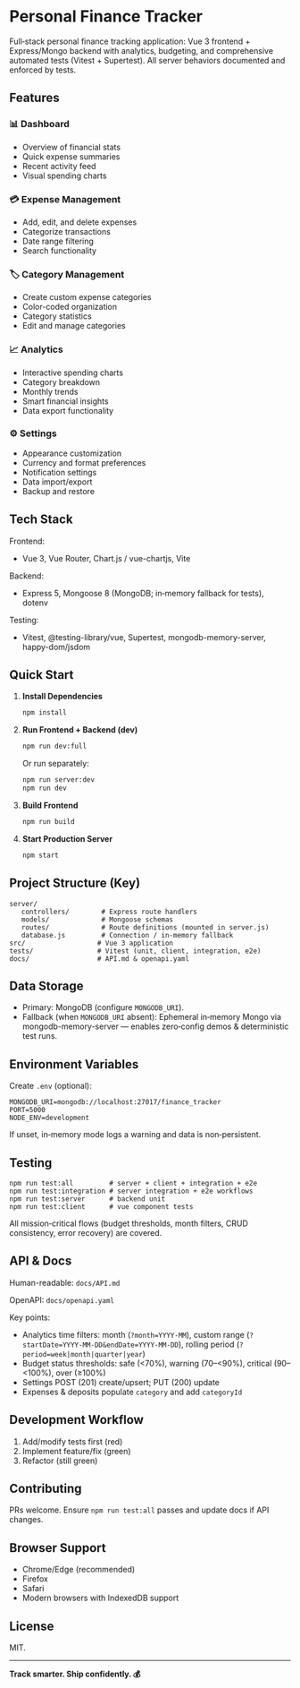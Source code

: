# Personal Finance Tracker

Full‑stack personal finance tracking application: Vue 3 frontend + Express/Mongo backend with analytics, budgeting, and comprehensive automated tests (Vitest + Supertest). All server behaviors documented and enforced by tests.

## Features

### 📊 Dashboard
- Overview of financial stats
- Quick expense summaries
- Recent activity feed
- Visual spending charts

### 💳 Expense Management
- Add, edit, and delete expenses
- Categorize transactions
- Date range filtering
- Search functionality

### 🏷️ Category Management
- Create custom expense categories
- Color-coded organization
- Category statistics
- Edit and manage categories

### 📈 Analytics
- Interactive spending charts
- Category breakdown
- Monthly trends
- Smart financial insights
- Data export functionality

### ⚙️ Settings
- Appearance customization
- Currency and format preferences
- Notification settings
- Data import/export
- Backup and restore

## Tech Stack

Frontend:
- Vue 3, Vue Router, Chart.js / vue-chartjs, Vite

Backend:
- Express 5, Mongoose 8 (MongoDB; in‑memory fallback for tests), dotenv

Testing:
- Vitest, @testing-library/vue, Supertest, mongodb-memory-server, happy-dom/jsdom

## Quick Start

1. **Install Dependencies**
   ```bash
   npm install
   ```

2. **Run Frontend + Backend (dev)**
   ```bash
   npm run dev:full
   ```
   Or run separately:
   ```bash
   npm run server:dev
   npm run dev
   ```

3. **Build Frontend**
   ```bash
   npm run build
   ```

4. **Start Production Server**
   ```bash
   npm start
   ```

## Project Structure (Key)

```
server/
   controllers/        # Express route handlers
   models/             # Mongoose schemas
   routes/             # Route definitions (mounted in server.js)
   database.js         # Connection / in-memory fallback
src/                  # Vue 3 application
tests/                # Vitest (unit, client, integration, e2e)
docs/                 # API.md & openapi.yaml
```

## Data Storage

- Primary: MongoDB (configure `MONGODB_URI`).
- Fallback (when `MONGODB_URI` absent): Ephemeral in‑memory Mongo via mongodb-memory-server — enables zero‑config demos & deterministic test runs.

## Environment Variables

Create `.env` (optional):
```
MONGODB_URI=mongodb://localhost:27017/finance_tracker
PORT=5000
NODE_ENV=development
```
If unset, in‑memory mode logs a warning and data is non‑persistent.

## Testing

```
npm run test:all         # server + client + integration + e2e
npm run test:integration # server integration + e2e workflows
npm run test:server      # backend unit
npm run test:client      # vue component tests
```

All mission‑critical flows (budget thresholds, month filters, CRUD consistency, error recovery) are covered.

## API & Docs

Human-readable: `docs/API.md`

OpenAPI: `docs/openapi.yaml`

Key points:
- Analytics time filters: month (`?month=YYYY-MM`), custom range (`?startDate=YYYY-MM-DD&endDate=YYYY-MM-DD`), rolling period (`?period=week|month|quarter|year`)
- Budget status thresholds: safe (<70%), warning (70–<90%), critical (90–<100%), over (≥100%)
- Settings POST (201) create/upsert; PUT (200) update
- Expenses & deposits populate `category` and add `categoryId`

## Development Workflow

1. Add/modify tests first (red)
2. Implement feature/fix (green)
3. Refactor (still green)

## Contributing

PRs welcome. Ensure `npm run test:all` passes and update docs if API changes.

## Browser Support

- Chrome/Edge (recommended)
- Firefox
- Safari
- Modern browsers with IndexedDB support

## License

MIT.

---

**Track smarter. Ship confidently. 💰**
